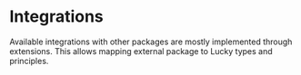 # Integrations

Available integrations with other packages are mostly implemented through extensions.
This allows mapping external package to Lucky types and principles.

